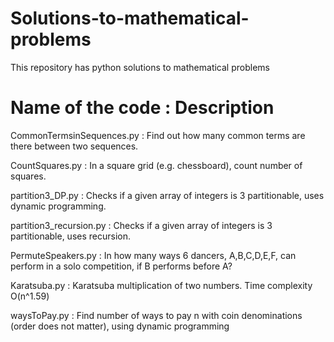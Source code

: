 # Solutions-to-mathematical-problems
This repository has python solutions to mathematical problems

# Name of the code : Description

CommonTermsinSequences.py : Find out how many common terms are there between two sequences.

CountSquares.py : In a square grid (e.g. chessboard), count number of squares.

partition3_DP.py : Checks if a given array of integers is 3 partitionable, uses dynamic programming.

partition3_recursion.py : Checks if a given array of integers is 3 partitionable, uses recursion.

PermuteSpeakers.py        : In how many ways 6 dancers, A,B,C,D,E,F, can perform in a solo competition, if B performs before A?

Karatsuba.py  : Karatsuba multiplication of two numbers. Time complexity O(n^1.59)

waysToPay.py : Find number of ways to pay n with coin denominations (order does not matter), using dynamic programming   
